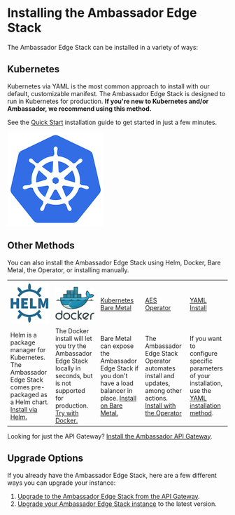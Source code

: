 # Installing the Ambassador Edge Stack

The Ambassador Edge Stack can be installed in a variety of ways:

## Kubernetes

Kubernetes via YAML is the most common approach to install with our default, customizable manifest. The Ambassador Edge Stack is designed to run in Kubernetes for production. **If you're new to Kubernetes and/or Ambassador, we recommend using this method.**

See the [Quick Start](../../tutorials/getting-started) installation guide to
get started in just a few minutes.

[![YAML](../../images/kubernetes.png)](../../tutorials/getting-started)

## Other Methods

You can also install the Ambassador Edge Stack using Helm, Docker, Bare Metal,
the Operator, or installing manually.

|                                                                                                                                                     |                                                                                                                                                                   |                                                                                                                                                   |                                                                                                                                             |                                                                                                                                      |
|-----------------------------------------------------------------------------------------------------------------------------------------------------|-------------------------------------------------------------------------------------------------------------------------------------------------------------------|---------------------------------------------------------------------------------------------------------------------------------------------------|---------------------------------------------------------------------------------------------------------------------------------------------|--------------------------------------------------------------------------------------------------------------------------------------|
|                                                                                                                                                     |                                                                                                                                                                   |                                                                                                                                                   |                                                                                                                                             |                                                                                                                                      |
| [![Helm](../../images/helm.png)](helm)                                                                                         | [![Docker](../../images/docker.png)](docker)                                                                                                  | [Kubernetes Bare Metal](bare-metal)                                                                                               | [AES Operator](aes-operator)                                                                                                    | [YAML Install](yaml-install)                                                                                          |
| Helm is a package manager for Kubernetes. The Ambassador Edge Stack comes pre-packaged as a Helm chart. [Install via Helm.](helm) | The Docker install will let you try the Ambassador Edge Stack locally in seconds, but is not supported for production. [Try with Docker.](docker) | Bare Metal can expose the Ambassador Edge Stack if you don't have a load balancer in place. [Install on Bare Metal.](bare-metal) | The Ambassador Edge Stack Operator automates install and updates, among other actions. [Install with the Operator](aes-operator) | If you want to configure specific parameters of your installation, use the [YAML installation method](yaml-install). |

Looking for just the API Gateway? [Install the Ambassador API Gateway](install-ambassador-oss).


## Upgrade Options

If you already have the Ambassador Edge Stack, here are a few different ways you can upgrade your instance:


1. [Upgrade to the Ambassador Edge Stack from the API Gateway](upgrade-to-edge-stack).
2. [Upgrade your Ambassador Edge Stack instance](upgrading) to the latest version.